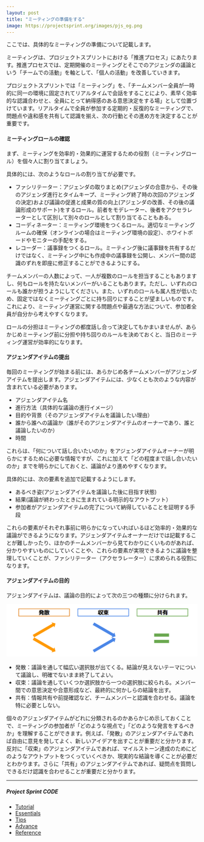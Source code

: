 ```yaml
---
layout: post
title: "ミーティングの準備をする"
image: https://projectsprint.org/images/pjs_og.png
---
```


ここでは、具体的なミーティングの準備について記載します。

ミーティングは、プロジェクトスプリントにおける「推進プロセス」にあたります。推進プロセスでは、定期開催のミーティングとそこでのアジェンダの議論という「チームでの活動」を軸として、「個人の活動」を改善していきます。

プロジェクトスプリントでは「ミーティング」を、「チームメンバー全員が一時的に同一の環境に固定されてリアルタイムで会話をすることにより、素早く効率的な認識合わせと、全員にとって納得感のある意思決定をする場」として位置づけています。リアルタイムで全員が参加する定期的・反復的なミーティングで、問題点や違和感を共有して認識を揃え、次の行動とその進め方を決定することが重要です。

#### ミーティングロールの確認
まず、ミーティングを効率的・効果的に運営するための役割（ミーティングロール）を個々人に割り当てましょう。

具体的には、次のようなロールの割り当てが必要です。

- ファシリテーター：アジェンダの取りまとめ(アジェンダの合意から、その後のアジェンダ進行とタイムキープ、ミーティング終了時の次回のアジェンダの決定)および議論の促進と成果の質の向上(アジェンダの改善、その後の議論形成のサポート)をするロール。前者をモデレーター、後者をアクセラレーターとして区別して別々のロールとして割り当てることもある。
- コーディネーター：ミーティング環境をつくるロール。適切なミーティングルームの確保（オンラインの場合はミーティング環境の設定）、ホワイトボードやモニターの手配をする。
- レコーダー：議事録をつくるロール。ミーティング後に議事録を共有するだけではなく、ミーティング中にも作成中の議事録を公開し、メンバー間の認識のずれを即座に修正することができるようにする。

チームメンバーの人数によって、一人が複数のロールを担当することもありますし、何もロールを持たないメンバーがいることもあります。ただし、いずれのロールも誰かが担うようにしてください。また、いずれのロールも属人性が低いため、固定ではなくミーティングごとに持ち回りにすることが望ましいものです。これにより、ミーティング運営に関する問題点や最適な方法について、参加者全員が自分から考えやすくなります。

ロールの分担はミーティングの都度話し合って決定してもかまいませんが、あらかじめミーティング前に分担や持ち回りのルールを決めておくと、当日のミーティング運営が効率的になります。

#### アジェンダアイテムの提出
毎回のミーティングが始まる前には、あらかじめ各チームメンバーがアジェンダアイテムを提出します。アジェンダアイテムには、少なくとも次のような内容が含まれている必要があります。

- アジェンダアイテム名
- 進行方法（具体的な議論の進行イメージ）
- 目的や背景（そのアジェンダアイテムを議論したい理由）
- 誰から誰への議論か（誰がそのアジェンダアイテムのオーナーであり、誰と議論したいのか）
- 時間

これらは、「何について話し合いたいのか」をアジェンダアイテムオーナーが明らかにするために必要な情報ですが、これに加えて「どの程度まで話し合いたいのか」までを明らかにしておくと、議論がより進めやすくなります。

具体的には、次の要素を追加で記載するようにします。

- あるべき姿(アジェンダアイテムを議論した後に目指す状態)
- 結果(議論が終わったときに生まれている明示的なアウトプット）
- 参加者がアジェンダアイテムの完了について納得していることを証明する手段

これらの要素がそれぞれ事前に明らかになっていればいるほど効率的・効果的な議論ができるようになります。アジェンダアイテムオーナーだけでは記載することが難しかったり、ほかのチームメンバーから見てわかりにくいものがあれば、分かりやすいものにしていくことや、これらの要素が実現できるように議論を整理していくことが、ファシリテーター（アクセラレーター）に求められる役割になります。

#### アジェンダアイテムの目的
アジェンダアイテムは、議論の目的によって次の三つの種類に分けられます。

![アジェンダの種類](/ja/images/agenda.png)

* 発散：議論を通して幅広い選択肢が出てくる。結論が見えないテーマについて議論し、明確でないまま終了してよい。
* 収束：議論を通していくつか選択肢から一つの選択肢に絞られる。メンバー間での意思決定や合意形成など、最終的に何かしらの結論を出す。
* 共有：情報共有や前提確認など、チームメンバーと認識を合わせる。議論を特に必要としない。

個々のアジェンダアイテムがどれに分類されるのかあらかじめ示しておくことで、ミーティングの参加者が「どのような視点で」「どのような発言をするべきか」を理解することができます。例えば、「発散」のアジェンダアイテムであれば自由に意見を発してよく、新しいアイデアを出すことが重要だと分かります。反対に「収束」のアジェンダアイテムであれば、マイルストーン達成のためにどのようなアウトプットをつくっていくべきか、現実的な結論を導くことが必要だとわかります。さらに「共有」のアジェンダアイテムであれば、疑問点を質問しできるだけ認識を合わせることが重要だと分かります。

---

##### Project Sprint CODE
- [Tutorial](../tutorial/index.md)
- [Essentials](../essentials.md)
- [Tips](../tips/index.md)
- [Advance](../advance.md)
- [Reference](../reference.md)

